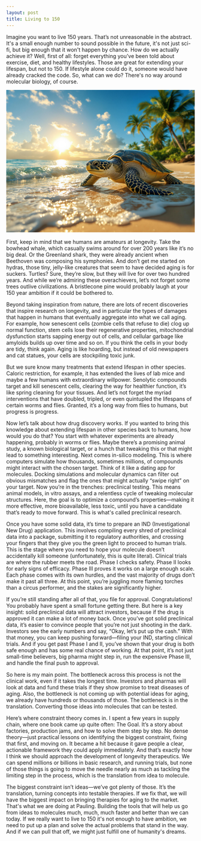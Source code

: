 ```yaml
---
layout: post
title: Living to 150
---
```


Imagine you want to live 150 years. That’s not unreasonable in the abstract. It's a small enough number to sound possible in the future, it's not just sci-fi, but big enough that it won't happen by chance. How do we actually achieve it? Well, first of all: forget everything you’ve been told about exercise, diet, and healthy lifestyles. Those are great for extending your lifespan, but not to 150. If lifestyle alone could do it, someone would have already cracked the code. So, what can we do? There's no way around molecular biology, of course.

![A turtle in the beach](/images/turtle.jpeg)

First, keep in mind that we humans are amateurs at longevity. Take the bowhead whale, which casually swims around for over 200 years like it’s no big deal. Or the Greenland shark, they were already ancient when Beethoven was composing his symphonies. And don’t get me started on hydras, those tiny, jelly-like creatures that seem to have decided aging is for suckers. Turtles? Sure, they’re slow, but they will live for over two hundred years. And while we’re admiring these overachievers, let’s not forget some trees outlive civilizations. A bristlecone pine would probably laugh at your 150 year ambition if it could be bothered to.

Beyond taking inspiration from nature, there are lots of recent discoveries that inspire research on longevity, and in particular the types of damages that happen in humans that eventually aggregate into what we call aging. For example, how senescent cells (zombie cells that refuse to die) clog up normal function, stem cells lose their regenerative properties, mitochondrial dysfunction starts sapping energy out of cells, and cellular garbage like amyloids builds up over time and so on. If you think the cells in your body are tidy, think again. Aging is like hoarding, but instead of old newspapers and cat statues, your cells are stockpiling toxic junk.

But we sure know many treatments that extend lifespan in other species. Caloric restriction, for example, it has extended the lives of lab mice and maybe a few humans with extraordinary willpower. Senolytic compounds target and kill senescent cells, clearing the way for healthier function, it’s like spring cleaning for your tissues. And let’s not forget the myriad interventions that have doubled, tripled, or even quintupled the lifespans of certain worms and flies. Granted, it’s a long way from flies to humans, but progress is progress.

Now let’s talk about how drug discovery works. If you wanted to bring this knowledge about extending lifespan in other species back to humans, how would you do that? You start with whatever experiments are already happening, probably in worms or flies. Maybe there’s a promising animal study, a known biological target, or a hunch that tweaking this or that might lead to something interesting. Next comes in-silico modeling. This is where computers simulate how thousands, sometimes millions, of compounds might interact with the chosen target. Think of it like a dating app for molecules. Docking simulations and molecular dynamics can filter out obvious mismatches and flag the ones that might actually “swipe right” on your target. Now you’re in the trenches: preclinical testing. This means animal models, in vitro assays, and a relentless cycle of tweaking molecular structures. Here, the goal is to optimize a compound’s properties—making it more effective, more bioavailable, less toxic, until you have a candidate that’s ready to move forward. This is what's called preclinical research.

Once you have some solid data, it’s time to prepare an IND (Investigational New Drug) application. This involves compiling every shred of preclinical data into a package, submitting it to regulatory authorities, and crossing your fingers that they give you the green light to proceed to human trials. This is the stage where you need to hope your molecule doesn’t accidentally kill someone (unfortunately, this is quite literal). Clinical trials are where the rubber meets the road. Phase I checks safety. Phase II looks for early signs of efficacy. Phase III proves it works on a large enough scale. Each phase comes with its own hurdles, and the vast majority of drugs don’t make it past all three. At this point, you’re juggling more flaming torches than a circus performer, and the stakes are significantly higher.

If you’re still standing after all of that, you file for approval. Congratulations! You probably have spent a small fortune getting there. But here is a key insight: solid preclinical data will attract investors, because if the drug is approved it can make a lot of money back. Once you’ve got solid preclinical data, it’s easier to convince people that you’re not just shooting in the dark. Investors see the early numbers and say, “Okay, let’s put up the cash.” With that money, you can keep pushing forward—filing your IND, starting clinical trials. And if you get past Phase I and II, you’ve shown that your drug is both safe enough and has some real chance of working. At that point, it’s not just small-time believers, big pharma might step in, run the expensive Phase III, and handle the final push to approval.

So here is my main point. The bottleneck across this process is not the clinical work, even if it takes the longest time. Investors and pharmas will look at data and fund these trials if they show promise to treat diseases of aging. Also, the bottleneck is not coming up with potential ideas for aging, we already have hundreds or thousands of those. The bottleneck is in the translation. Converting those ideas into molecules that can be tested.

Here’s where constraint theory comes in. I spent a few years in supply chain, where one book came up quite often: The Goal. It’s a story about factories, production jams, and how to solve them step by step. No dense theory—just practical lessons on identifying the biggest constraint, fixing that first, and moving on. It became a hit because it gave people a clear, actionable framework they could apply immediately. And that’s exactly how I think we should approach the development of longevity therapeutics. We can spend millions or billions in basic research, and running trials, but none of those things is going to move the needle nearly as much as tackling the limiting step in the process, which is the translation from idea to molecule.

The biggest constraint isn’t ideas—we’ve got plenty of those. It’s the translation, turning concepts into testable therapies. If we fix that, we will have the biggest impact on bringing therapies for aging to the market. That's what we are doing at Pauling. Building the tools that will help us go from ideas to molecules much, much, much faster and better than we can today. If we really want to live to 150 it's not enough to have ambition, we need to put up a plan and solve the actual problems that stand in the way. And if we can pull that off, we might just fulfill one of humanity's dreams.
